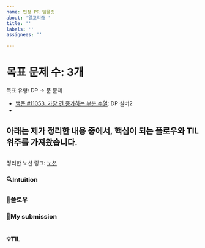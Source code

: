 ```yaml
---
name: 민정 PR 템플릿
about: '알고리즘 '
title: ''
labels: ''
assignees: ''

---
```


# 목표 문제 수: 3개

목표 유형: DP 
-> 푼 문제
- [백준 #11053. 가장 긴 증가하는 부분 수열](https://www.acmicpc.net/problem/11053): DP 실버2
- 

아래는 제가 정리한 내용 중에서, 핵심이 되는 플로우와 TIL 위주를 가져왔습니다. 
---

##
정리한 노션 링크: [노션]()

### 🔍Intuition

### 🚩**플로우**


### 🚩My submission
```python

```

### 💡TIL
